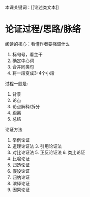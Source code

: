 本课关键词：[[论述类文本]]
# 论证过程/思路/脉络
阅读的核心：看懂作者要强调什么
1. 标句号，看主干
2. 确定中心词
3. 合并同类句
4. 将一段变成3-4个小段

过程一般是:
1. 背景
2. 论点
3. 论点解释/拆分
4. 距离
5. 总结

论证方法
1. 举例论证
2. 道理论证法 3. 引用论证法
4. 对比论证法 5. 正反论证法  6. 类比论证
7. 比喻论证
8. 归透论证
9. 假设论证
10. 归纳论证
11. 演绎论证
12. 因果论证